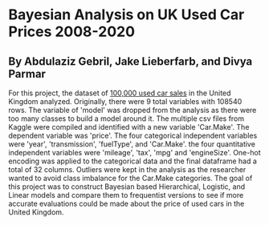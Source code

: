 # Bayesian Analysis on UK Used Car Prices 2008-2020
## By Abdulaziz Gebril, Jake Lieberfarb, and Divya Parmar

For this project, the dataset of [100,000 used car sales](https://www.google.com/url?q=https://www.kaggle.com/adityadesai13/used-car-dataset-ford-and-mercedes?select%3Dbmw.csvwas&sa=D&source=docs&ust=1638994792591000&usg=AOvVaw2LFWBUXv_naEQyXRcv_tmw) in the United Kingdom analyzed. Originally, there were 9 total variables with 108540 rows. The variable of 'model' was dropped from the analysis as there were too many classes to build a model around it. 
The multiple csv files from Kaggle were compiled and identified with a new variable 'Car.Make'. The dependent variable was 'price'. The four categorical independent variables were 'year', 'transmission', 'fuelType', and 'Car.Make'. the four quantitative independent variables were 'mileage', 'tax', 'mpg' and 'engineSize'. One-hot encoding was applied to the categorical data and the final dataframe had a total of 32 columns. Outliers were kept in the analysis as the researcher wanted to avoid class imbalance for the Car.Make categories. The goal of this project was to construct Bayesian based Hierarchical, Logistic, and Linear models and compare them to frequentist versions to see if more accurate evaluations could be made about the price of used cars in the United Kingdom.

